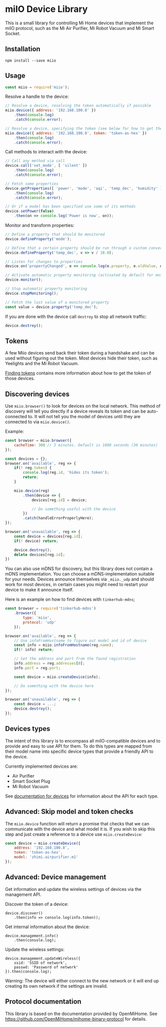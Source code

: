 # miIO Device Library

This is a small library for controlling Mi Home devices that implement the miIO
protocol, such as the Mi Air Purifier, Mi Robot Vacuum and Mi Smart Socket.

## Installation

```
npm install --save miio
```

## Usage

```javascript
const miio = require('miio');
```

Resolve a handle to the device:

```javascript
// Resolve a device, resolving the token automatically if possible
miio.device({ address: '192.168.100.8' })
	.then(console.log)
	.catch(console.error);

// Resolve a device, specifying the token (see below for how to get the token)
miio.device({ address: '192.168.100.8', token: 'token-as-hex' })
	.then(console.log)
	.catch(console.error);
```

Call methods to interact with the device:

```javascript
// Call any method via call
device.call('set_mode', [ 'silent' ])
	.then(console.log)
	.catch(console.error);

// Fetch some properties
device.getProperties([ 'power', 'mode', 'aqi', 'temp_dec', 'humidity' ])
	.then(console.log)
	.catch(console.error);

// Or if a model has been specified use some of its methods
device.setPower(false)
	.then(on => console.log('Power is now', on));
```

Monitor and transform properties:
```javascript
// Define a property that should be monitored
device.defineProperty('mode');

// Define that a certain property should be run through a custom conversion
device.defineProperty('temp_dec', v => v / 10.0);

// Listen for changes to properties
device.on('propertyChanged', e => console.log(e.property, e.oldValue, e.value));

// Activate automatic property monitoring (activated by default for most devices)
device.monitor();

// Stop automatic property monitoring
device.stopMonitoring();

// Fetch the last value of a monitored property
const value = device.property('temp_dec');
```

If you are done with the device call `destroy` to stop all network traffic:

```javascript
device.destroy();
```

## Tokens

A few Miio devices send back their token during a handshake and can be used
without figuring out the token. Most devices hide their token, such as
Yeelights and the Mi Robot Vacuum.

[Finding tokens](tokens.md) contains more information about how to get the
token of those devices.

## Discovering devices

Use `miio.browser()` to look for devices on the local network. This method of
discovery will tell you directly if a device reveals its token and can be
auto-connected to. It will not tell you the model of devices until they are
connected to via `miio.device()`.

Example:

```javascript
const browser = miio.browser({
	cacheTime: 300 // 5 minutes. Default is 1800 seconds (30 minutes)
});

const devices = {};
browser.on('available', reg => {
	if(! reg.token) {
		console.log(reg.id, 'hides its token');
		return;
	}

	miio.device(reg)
		.then(device => {
			devices[reg.id] = device;

			// Do something useful with the device
		})
		.catch(handleErrorProperlyHere);
});

browser.on('unavailable', reg => {
	const device = devices[reg.id];
	if(! device) return;

	device.destroy();
	delete devices[reg.id];
})
```

You can also use mDNS for discovery, but this library does not contain a mDNS
implementation. You can choose a mDNS-implementation suitable for your
needs. Devices announce themselves via `_miio._udp` and should work for most
devices, in certain cases you might need to restart your device to make it
announce itself.

Here is an example on how to find devices with `tinkerhub-mdns`;

```javascript
const browser = require('tinkerhub-mdns')
	.browser({
		type: 'miio',
		protocol: 'udp'
	});

browser.on('available', reg => {
	// Use infoFromHostname to figure out model and id of device
	const info = miio.infoFromHostname(reg.name);
	if(! info) return;

	// Set the address and port from the found registration
	info.address = reg.addresses[0];
	info.port = reg.port;

	const device = miio.createDevice(info);

	// Do something with the device here
});

browser.on('unavailable', reg => {
	const device = ...;
	device.destroy();
});
```

## Devices types

The intent of this library is to encompass all miIO-compatible devices and to
provide and easy to use API for them. To do this types are mapped from their
model name into specific device types that provide a friendly API to the device.

Currently implemented devices are:

* Air Purifier
* Smart Socket Plug
* Mi Robot Vacuum

See [documentation for devices](devices.md) for information about the API for each
type.

## Advanced: Skip model and token checks

The `miio.device` function will return a promise that checks that we can
communicate with the device and what model it is. If you wish to skip this
step and just create a reference to a device use `miio.createDevice`:

```javascript
const device = miio.createDevice({
	address: '192.168.100.8',
	token: 'token-as-hex',
	model: 'zhimi.airpurifier.m1'
});
```

## Advanced: Device management

Get information and update the wireless settings of devices via the management
API.

Discover the token of a device:
```
device.discover()
	.then(info => console.log(info.token));
```

Get internal information about the device:
```
device.management.info()
	.then(console.log);
```

Update the wireless settings:
```
device.management.updateWireless({
	ssid: 'SSID of network',
	passwd: 'Password of network'
}).then(console.log);
```

Warning: The device will either connect to the new network or it will end up
creating its own network if the settings are invalid.

## Protocol documentation

This library is based on the documentation provided by OpenMiHome. See https://github.com/OpenMiHome/mihome-binary-protocol for details.
